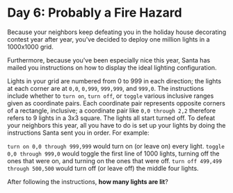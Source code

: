 # Day 6: Probably a Fire Hazard

Because your neighbors keep defeating you in the holiday house decorating contest year after year, you've decided to deploy one million lights in a 1000x1000 grid.

Furthermore, because you've been especially nice this year, Santa has mailed you instructions on how to display the ideal lighting configuration.

Lights in your grid are numbered from 0 to 999 in each direction; the lights at each corner are at `0,0`, `0,999`, `999,999`, and `999,0`. The instructions include whether to `turn on`, `turn off`, or `toggle` various inclusive ranges given as coordinate pairs. Each coordinate pair represents opposite corners of a rectangle, inclusive; a coordinate pair like `0,0 through 2,2` therefore refers to 9 lights in a 3x3 square. The lights all start turned off.
To defeat your neighbors this year, all you have to do is set up your lights by doing the instructions Santa sent you in order.
For example:

`turn on 0,0 through 999,999` would turn on (or leave on) every light.
`toggle 0,0 through 999,0` would toggle the first line of 1000 lights, turning off the ones that were on, and turning on the ones that were off.
`turn off 499,499 through 500,500` would turn off (or leave off) the middle four lights.

After following the instructions, **how many lights are lit**?
